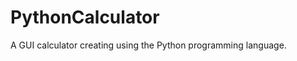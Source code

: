 PythonCalculator
================

A GUI calculator creating using the Python programming language.
